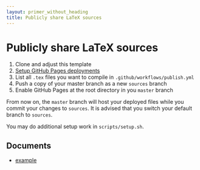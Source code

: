 ```yaml
---
layout: primer_without_heading
title: Publicly share LaTeX sources
---
```


# Publicly share LaTeX sources

1. Clone and adjust this template
2. [Setup GitHub Pages deployments](https://github.com/peaceiris/actions-gh-pages#%EF%B8%8F-create-ssh-deploy-key)
3. List all `.tex` files you want to compile in `.github/workflows/publish.yml`
4. Push a copy of your master branch as a new `sources` branch
5. Enable GitHub Pages at the root directory in you `master` branch

From now on, the `master` branch will host your deployed files while you commit your changes to `sources`. It is advised that you switch your default branch to `sources`.

You may do additional setup work in `scripts/setup.sh`.

## Documents

* [example](https://jonhue.github.io/latex/example.pdf)
